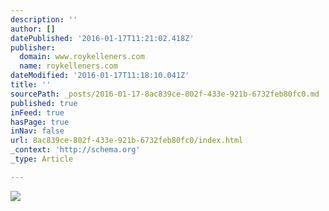 ```yaml
---
description: ''
author: []
datePublished: '2016-01-17T11:21:02.418Z'
publisher:
  domain: www.roykelleners.com
  name: roykelleners.com
dateModified: '2016-01-17T11:18:10.041Z'
title: ''
sourcePath: _posts/2016-01-17-8ac839ce-802f-433e-921b-6732feb80fc0.md
published: true
inFeed: true
hasPage: true
inNav: false
url: 8ac839ce-802f-433e-921b-6732feb80fc0/index.html
_context: 'http://schema.org'
_type: Article

---
```

![](http://www.roykelleners.com/images/banners/websiteBanner.jpg)